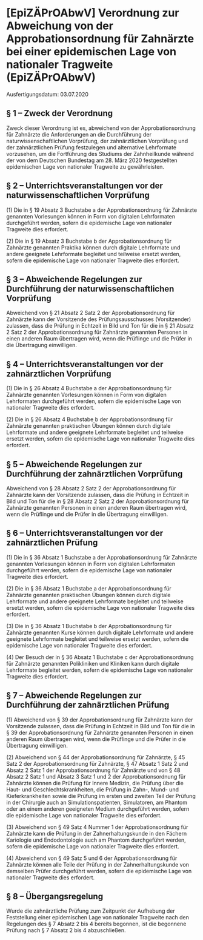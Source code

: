 # [EpiZÄPrOAbwV] Verordnung zur Abweichung von der Approbationsordnung für Zahnärzte bei einer epidemischen Lage von nationaler Tragweite  (EpiZÄPrOAbwV)

Ausfertigungsdatum: 03.07.2020

 

## § 1 – Zweck der Verordnung

Zweck dieser Verordnung ist es, abweichend von der Approbationsordnung für Zahnärzte die Anforderungen an die Durchführung der naturwissenschaftlichen Vorprüfung, der zahnärztlichen Vorprüfung und der zahnärztlichen Prüfung festzulegen und alternative Lehrformate vorzusehen, um die Fortführung des Studiums der Zahnheilkunde während der von dem Deutschen Bundestag am 28. März 2020 festgestellten epidemischen Lage von nationaler Tragweite zu gewährleisten.


## § 2 – Unterrichtsveranstaltungen vor der naturwissenschaftlichen Vorprüfung

(1) Die in § 19 Absatz 3 Buchstabe a der Approbationsordnung für Zahnärzte genannten Vorlesungen können in Form von digitalen Lehrformaten durchgeführt werden, sofern die epidemische Lage von nationaler Tragweite dies erfordert.

(2) Die in § 19 Absatz 3 Buchstabe b der Approbationsordnung für Zahnärzte genannten Praktika können durch digitale Lehrformate und andere geeignete Lehrformate begleitet und teilweise ersetzt werden, sofern die epidemische Lage von nationaler Tragweite dies erfordert.


## § 3 – Abweichende Regelungen zur Durchführung der naturwissenschaftlichen Vorprüfung

Abweichend von § 21 Absatz 2 Satz 2 der Approbationsordnung für Zahnärzte kann der Vorsitzende des Prüfungsausschusses (Vorsitzender) zulassen, dass die Prüfung in Echtzeit in Bild und Ton für die in § 21 Absatz 2 Satz 2 der Approbationsordnung für Zahnärzte genannten Personen in einen anderen Raum übertragen wird, wenn die Prüflinge und die Prüfer in die Übertragung einwilligen.


## § 4 – Unterrichtsveranstaltungen vor der zahnärztlichen Vorprüfung

(1) Die in § 26 Absatz 4 Buchstabe a der Approbationsordnung für Zahnärzte genannten Vorlesungen können in Form von digitalen Lehrformaten durchgeführt werden, sofern die epidemische Lage von nationaler Tragweite dies erfordert.

(2) Die in § 26 Absatz 4 Buchstabe b der Approbationsordnung für Zahnärzte genannten praktischen Übungen können durch digitale Lehrformate und andere geeignete Lehrformate begleitet und teilweise ersetzt werden, sofern die epidemische Lage von nationaler Tragweite dies erfordert.


## § 5 – Abweichende Regelungen zur Durchführung der zahnärztlichen Vorprüfung

Abweichend von § 28 Absatz 2 Satz 2 der Approbationsordnung für Zahnärzte kann der Vorsitzende zulassen, dass die Prüfung in Echtzeit in Bild und Ton für die in § 28 Absatz 2 Satz 2 der Approbationsordnung für Zahnärzte genannten Personen in einen anderen Raum übertragen wird, wenn die Prüflinge und die Prüfer in die Übertragung einwilligen.


## § 6 – Unterrichtsveranstaltungen vor der zahnärztlichen Prüfung

(1) Die in § 36 Absatz 1 Buchstabe a der Approbationsordnung für Zahnärzte genannten Vorlesungen können in Form von digitalen Lehrformaten durchgeführt werden, sofern die epidemische Lage von nationaler Tragweite dies erfordert.

(2) Die in § 36 Absatz 1 Buchstabe a der Approbationsordnung für Zahnärzte genannten praktischen Übungen können durch digitale Lehrformate und andere geeignete Lehrformate begleitet und teilweise ersetzt werden, sofern die epidemische Lage von nationaler Tragweite dies erfordert.

(3) Die in § 36 Absatz 1 Buchstabe b der Approbationsordnung für Zahnärzte genannten Kurse können durch digitale Lehrformate und andere geeignete Lehrformate begleitet und teilweise ersetzt werden, sofern die epidemische Lage von nationaler Tragweite dies erfordert.

(4) Der Besuch der in § 36 Absatz 1 Buchstabe c der Approbationsordnung für Zahnärzte genannten Polikliniken und Kliniken kann durch digitale Lehrformate begleitet werden, sofern die epidemische Lage von nationaler Tragweite dies erfordert.


## § 7 – Abweichende Regelungen zur Durchführung der zahnärztlichen Prüfung

(1) Abweichend von § 39 der Approbationsordnung für Zahnärzte kann der Vorsitzende zulassen, dass die Prüfung in Echtzeit in Bild und Ton für die in § 39 der Approbationsordnung für Zahnärzte genannten Personen in einen anderen Raum übertragen wird, wenn die Prüflinge und die Prüfer in die Übertragung einwilligen.

(2) Abweichend von § 44 der Approbationsordnung für Zahnärzte, § 45 Satz 2 der Approbationsordnung für Zahnärzte, § 47 Absatz 1 Satz 2 und Absatz 2 Satz 1 der Approbationsordnung für Zahnärzte und von § 48 Absatz 2 Satz 1 und Absatz 3 Satz 1 und 2 der Approbationsordnung für Zahnärzte können die Prüfung für Innere Medizin, die Prüfung über die Haut- und Geschlechtskrankheiten, die Prüfung in Zahn-, Mund- und Kieferkrankheiten sowie die Prüfung im ersten und zweiten Teil der Prüfung in der Chirurgie auch an Simulationspatienten, Simulatoren, am Phantom oder an einem anderen geeigneten Medium durchgeführt werden, sofern die epidemische Lage von nationaler Tragweite dies erfordert.

(3) Abweichend von § 49 Satz 4 Nummer 1 der Approbationsordnung für Zahnärzte kann die Prüfung in der Zahnerhaltungskunde in den Fächern Kariologie und Endodontologie auch am Phantom durchgeführt werden, sofern die epidemische Lage von nationaler Tragweite dies erfordert.

(4) Abweichend von § 49 Satz 5 und 6 der Approbationsordnung für Zahnärzte können alle Teile der Prüfung in der Zahnerhaltungskunde von demselben Prüfer durchgeführt werden, sofern die epidemische Lage von nationaler Tragweite dies erfordert.


## § 8 – Übergangsregelung

Wurde die zahnärztliche Prüfung zum Zeitpunkt der Aufhebung der Feststellung einer epidemischen Lage von nationaler Tragweite nach den Regelungen des § 7 Absatz 2 bis 4 bereits begonnen, ist die begonnene Prüfung nach § 7 Absatz 2 bis 4 abzuschließen.
